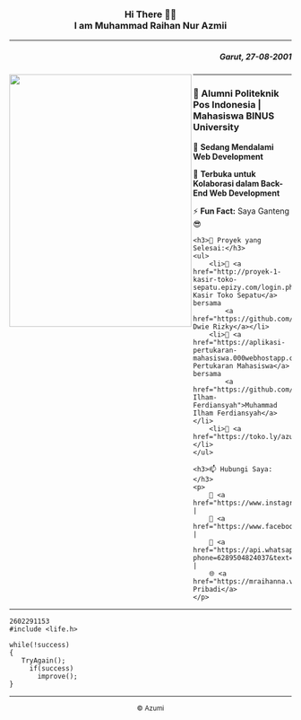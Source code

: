 <h3 align="center"><strong> Hi </strong> There 👋🏻 <br>I am Muhammad Raihan Nur Azmii</h3>
<hr>
<h5 align="right">Garut, 27-08-2001</h5>
<p align="center">
 <img align="left" width=325" height="450" src="https://cdn.discordapp.com/attachments/780423169328152610/928051434405122068/ssstiktok_1639065754.gif"><hr>
</p>
    <h3>🔭 Alumni Politeknik Pos Indonesia | Mahasiswa BINUS University</h3>
    <p>🌱 <strong>Sedang Mendalami Web Development</strong></p>
    <p>👯 <strong>Terbuka untuk Kolaborasi dalam Back-End Web Development</strong></p>
    <p>⚡ <strong>Fun Fact:</strong> Saya Ganteng 😎</p>

    <h3>📃 Proyek yang Selesai:</h3>
    <ul>
        <li>🎯 <a href="http://proyek-1-kasir-toko-sepatu.epizy.com/login.php">Aplikasi Kasir Toko Sepatu</a> bersama 
            <a href="https://github.com/aldodwrzy">Aldo Dwie Rizky</a></li>
        <li>🎯 <a href="https://aplikasi-pertukaran-mahasiswa.000webhostapp.com/">Aplikasi Pertukaran Mahasiswa</a> bersama 
            <a href="https://github.com/Muhammad-Ilham-Ferdiansyah">Muhammad Ilham Ferdiansyah</a></li>
        <li>🎯 <a href="https://toko.ly/azumitech">Azumitech</a></li>
    </ul>

    <h3>📫 Hubungi Saya:</h3>
    <p>
        📸 <a href="https://www.instagram.com/mraihanna1278.cs/">Instagram</a> |
        📘 <a href="https://www.facebook.com/raihan.nurazmii">Facebook</a> |
        💬 <a href="https://api.whatsapp.com/send?phone=6289504824037&text=Hai%20Azumi%2C%20I%20know%20your%20phone%20number%20on%20Github">WhatsApp</a> |
        🌐 <a href="https://mraihanna.vercel.app/">Website Pribadi</a>
    </p>

---

```
2602291153
#include <life.h>

while(!success)
{
   TryAgain();
     if(success)
       improve();
}
```
<hr>
<p align="center"><small>&copy; Azumi</small></p>
